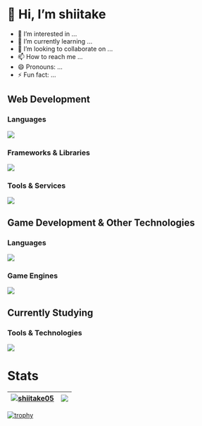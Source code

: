 # 👋 Hi, I’m shiitake
- 👀 I’m interested in ...
- 🌱 I’m currently learning ...
- 💞️ I’m looking to collaborate on ...
- 📫 How to reach me ...
- 😄 Pronouns: ...
- ⚡ Fun fact: ...

## Web Development

### Languages
<img src="https://skillicons.dev/icons?i=html,css,js,ts,php" />

### Frameworks & Libraries
<img src="https://skillicons.dev/icons?i=react" />

### Tools & Services
<img src="https://skillicons.dev/icons?i=git,github,jest,firebase" />

## Game Development & Other Technologies

### Languages
<img src="https://skillicons.dev/icons?i=c,cpp,cs,rust" />

### Game Engines
<img src="https://skillicons.dev/icons?i=unity,unreal" />

## Currently Studying

### Tools & Technologies
<img src="https://skillicons.dev/icons?i=docker,cloudflare,go,mongodb,nestjs,postgres,prisma,py,vitest,p5js,nextjs,tailwind,nodejs" />

# Stats
| <a href="https://github.com/anuraghazra/github-readme-stats"><img align="center" src="https://github-readme-stats.vercel.app/api/top-langs/?username=shiitake05&show_icons=true&include_all_commits=true&locale=en&hide_border=true" alt="shiitake05" /></a> | <a href="https://github.com/anuraghazra/github-readme-stats"><img align="center" src="https://github-readme-stats.vercel.app/api?username=shiitake05&layout=compact&locale=en&hide_border=true" /></a> |
| ------------- | ------------- |

[![trophy](https://github-profile-trophy.vercel.app/?username=shiitake05)](https://github.com/ryo-ma/github-profile-trophy)


<!---
shiitake05/shiitake05 is a ✨ special ✨ repository because its `README.md` (this file) appears on your GitHub profile.
You can click the Preview link to take a look at your changes.
--->
